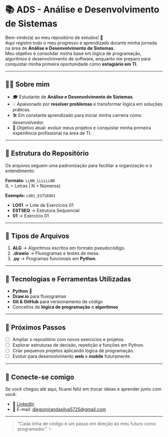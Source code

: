 ﻿# 📚 ADS - Análise e Desenvolvimento de Sistemas  

Bem-vindo(a) ao meu repositório de estudos! 🚀  
Aqui registro todo o meu progresso e aprendizado durante minha jornada na área de **Análise e Desenvolvimento de Sistemas**.  
Meu objetivo é consolidar minha base em lógica de programação, algoritmos e desenvolvimento de software, enquanto me preparo para conquistar minha primeira oportunidade como **estagiário em TI**.  

---

## 🧑‍💻 Sobre mim  
- 🎓 Estudante de **Análise e Desenvolvimento de Sistemas**.  
- 💡 Apaixonado por **resolver problemas** e transformar lógica em soluções práticas.  
- 🛠 Em constante aprendizado para iniciar minha carreira como desenvolvedor.  
- 🎯 Objetivo atual: evoluir meus projetos e conquistar minha primeira experiência profissional na área de TI.  

---

## 📂 Estrutura do Repositório  

Os arquivos seguem uma padronização para facilitar a organização e o entendimento:  

**Formato:** `LLNN_LLLLLLNN`  
(L = Letras | N = Números)  

**Exemplo:** `LO01_ESTSEQ01`  

- **LO01** → Lote de Exercícios 01  
- **ESTSEQ** → Estrutura Sequencial  
- **01** → Exercício 01  

---

## 📝 Tipos de Arquivos  

1. **ALG** → Algoritmos escritos em formato pseudocódigo.  
2. **.drawio** → Fluxogramas e testes de mesa.  
3. **.py** → Programas funcionais em **Python**.  

---

## 🔧 Tecnologias e Ferramentas Utilizadas  

- **Python** 🐍  
- **Draw.io** para fluxogramas  
- **Git & GitHub** para versionamento de código  
- Conceitos de **lógica de programação** e **algoritmos**  

---

## 🚀 Próximos Passos  

- [ ] Ampliar o repositório com novos exercícios e projetos.  
- [ ] Explorar estruturas de decisão, repetição e funções em Python.  
- [ ] Criar pequenos projetos aplicando lógica de programação.  
- [ ] Evoluir para desenvolvimento **web** e **mobile** futuramente.  

---

## 🤝 Conecte-se comigo  

Se você chegou até aqui, ficarei feliz em trocar ideias e aprender junto com você:  

- 💼 [LinkedIn](https://www.linkedin.com/in/diego-miranda-code/)
- 📧 E-mail: diegomirandasilva5725@gmail.com

---

> "Cada linha de código é um passo em direção ao meu futuro como programador." ✨  
